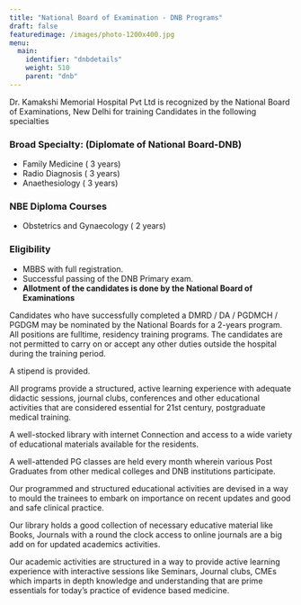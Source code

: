 ```yaml
---
title: "National Board of Examination - DNB Programs"
draft: false
featuredimage: /images/photo-1200x400.jpg
menu:
  main:
    identifier: "dnbdetails"
    weight: 510
    parent: "dnb"
---
```


Dr. Kamakshi Memorial Hospital Pvt Ltd is recognized by the National Board of Examinations, New Delhi for training Candidates in the following specialties

### Broad Specialty: (Diplomate of National Board-DNB)

- Family Medicine ( 3 years)
- Radio Diagnosis ( 3 years)
- Anaethesiology ( 3 years)

### NBE Diploma Courses

- Obstetrics and Gynaecology ( 2 years)

### Eligibility

- MBBS with full registration.
- Successful passing of the DNB Primary exam.
- **Allotment of the candidates is done by the National Board of Examinations**

Candidates who have successfully completed a DMRD / DA / PGDMCH / PGDGM may be nominated by the National Boards for a 2-years program. All positions are fulltime, residency training programs. The candidates are not permitted to carry on or accept any other duties outside the hospital during the training period.

A stipend is provided.

All programs provide a structured, active learning experience with adequate didactic sessions, journal clubs, conferences and other educational activities that are considered essential for 21st century, postgraduate medical training.

A well-stocked library with internet Connection and access to a wide variety of educational materials available for the residents.

A well-attended PG classes are held every month wherein various Post Graduates from other medical colleges and DNB institutions participate.

Our programmed and structured educational activities are devised in a way to mould the trainees to embark on importance on recent updates and good and safe clinical practice.

Our library holds a good collection of necessary educative material like Books, Journals with a round the clock access to online journals are a big add on for updated academics activities.

Our academic activities are structured in a way to provide active learning experience with interactive sessions like Seminars, Journal clubs, CMEs which imparts in depth knowledge and understanding that are prime essentials for today’s practice of evidence based medicine.
